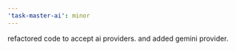 ```yaml
---
'task-master-ai': minor
---
```


refactored code to accept ai providers. and added gemini provider.

